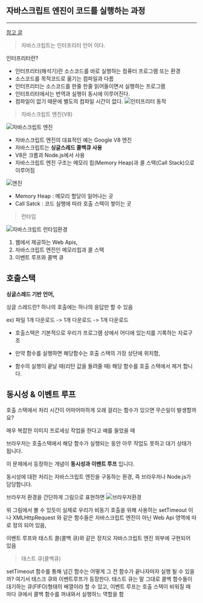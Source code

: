 ## 자바스크립트 엔진이 코드를 실행하는 과정
---
[참고 글](https://meetup.toast.com/posts/89)

> 자바스크립트는 인터프리터 언어 이다.

인터프리터란?
* 인터프리터(해석기)란 소스코드를 바로 실행하는 컴퓨터 프로그램 또는 환경
* 소스코드를 목적코드로 옮기는 컴파일과 다름
* 인터프리터는 소스코드를 한줄 한줄 읽어들이면서 실행하는 프로그램
* 인터프리터에서는 번역과 실행이 동시에 이루어진다.
* 컴파일이 없기 때문에 별도의 컴파일 시간이 없다.
![인터프리터 동작](https://t1.daumcdn.net/cfile/tistory/2458A34757F9C71523)

> 자바스크립트 엔진(V8)

![자바스크립트 엔진](https://github.com/baeharam/Must-Know-About-Frontend/blob/main/images/javascript/engine-overview.png?raw=true)

* 자바스크립트 엔진의 대표적인 예는 Google V8 엔진
* 자바스크립트는 **싱글스레드 콜백큐 사용**
* V8은 크롬과 Node.js에서 사용
* 자바스크립트 엔진 구조는 메모리 힙(Memory Heap)과 콜 스택(Call Stack)으로 이루어짐

![엔진](https://joshua1988.github.io/images/posts/web/translation/how-js-works/js-engine-structure.png)

* Memory Heap : 메모리 할당이 일어나는 곳
* Call Satck : 코드 실행에 따라 호출 스택이 쌓이는 곳

> 런타임

![자바스크립트 런타임환경](https://joshua1988.github.io/images/posts/web/translation/how-js-works/js-engine-runtime.png)

1. 웹에서 제공하는 Web Apis,
2. 자바스크립트 엔진인 메모리힙과 콜 스택
3. 이벤트 루프와 콜백 큐

## **호출스택**

**싱글스레드 기반 언어,**

싱글 스레드란? 하나의 호출에는 하나의 응답만 할 수 있음

ex) 파일 1개 다운로드 -> 1개 다운로드 -> 1개 다운로드


- 호출스택은 기본적으로 우리가 프로그램 상에서 어디에 있는지를 기록하는 자료구조

- 만약 함수를 실행하면 해당함수는 호출 스택의 가장 상단에 위치함,
- 함수의 실행이 끝날 때(리턴 값을 돌려줄 때) 해당 함수를 호출 스택에서 제거 합니다. 

## **동시성 & 이벤트 루프** 
호출 스택에서 처리 시간이 어마어마하게 오래 걸리는 함수가 있으면 무슨일이 발생할까요?

매우 복잡한 이미지 프로세싱 작업을 한다고 예를 들었을 때

브라우저는 호출스택에서 해당 함수가 실행되는 동안 아무 작업도 못하고 대기 상태가 됩니다.

이 문제에서 등장하는 개념이 **동시성과 이벤트 루프** 입니다.

동시성에 대한 처리는 자바스크립트 엔진을 구동하는 환경, 즉 브라우저나 Node.js가 담당합니다.

브라우저 환경을 간단하게 그림으로 표현하면
![브라우저환경](https://image.toast.com/aaaadh/real/2018/techblog/b1493856379d11e69c16a9a4cf841567.png)

위 그림에서 볼 수 있듯이 실제로 우리가 비동기 호출을 위해 사용하는 setTimeout 이나 XMLHttpRequest 와 같은 함수들은 자바스크립트 엔진이 아닌 Web Api 영역에 따로 정의 되어 있음,

이벤트 루프와 태스트 콜(콜백 큐)와 같은 장치오 자바스크립트 엔진 외부에 구현되어 있음

> 태스트 큐(콜백큐)

setTimeout 함수를 통해 넘긴 함수는 어떻게 그 전 함수가 끝나자마자 실행 될 수 있을까? 여기서 태스크 큐와 이벤트루프가 등장한다.
태스트 큐는 말 그대로 콜백 함수들이 대기하는 큐(FIFO)형태의 배열이라 할 수 있고, 이벤트 루프는 호출 스택이 비워질 때 마다 큐에서 콜백 함수를 꺼내와서 실행하느 역할을 함